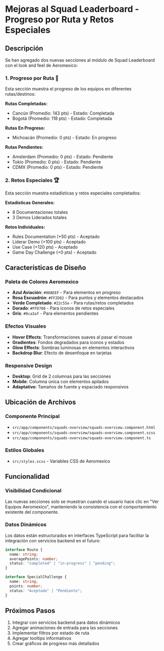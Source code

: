 # Mejoras al Squad Leaderboard - Progreso por Ruta y Retos Especiales

## Descripción

Se han agregado dos nuevas secciones al módulo de Squad Leaderboard con el look and feel de Aeromexico:

### 1. Progreso por Ruta 🎯

Esta sección muestra el progreso de los equipos en diferentes rutas/destinos:

**Rutas Completadas:**

- Cancún (Promedio: 143 pts) - Estado: Completada
- Bogotá (Promedio: 118 pts) - Estado: Completada

**Rutas En Progreso:**

- Michoacán (Promedio: 0 pts) - Estado: En progreso

**Rutas Pendientes:**

- Amsterdam (Promedio: 0 pts) - Estado: Pendiente
- Tokio (Promedio: 0 pts) - Estado: Pendiente
- CDMX (Promedio: 0 pts) - Estado: Pendiente

### 2. Retos Especiales 🏆

Esta sección muestra estadísticas y retos especiales completados:

**Estadísticas Generales:**

- 8 Documentaciones totales
- 3 Demos Liderados totales

**Retos Individuales:**

- Rules Documentation (+50 pts) - Aceptado
- Liderar Demo (+100 pts) - Aceptado
- Use Case (+120 pts) - Aceptado
- Game Day Challenge (+0 pts) - Aceptado

## Características de Diseño

### Paleta de Colores Aeromexico

- **Azul Aviación**: `#00AEEF` - Para elementos en progreso
- **Rosa Escuadrón**: `#FF2D82` - Para puntos y elementos destacados
- **Verde Completado**: `#22c55e` - Para rutas/retos completados
- **Dorado**: `#FFD700` - Para iconos de retos especiales
- **Gris**: `#9ca3af` - Para elementos pendientes

### Efectos Visuales

- **Hover Effects**: Transformaciones suaves al pasar el mouse
- **Gradientes**: Fondos degradados para iconos y estados
- **Glow Effects**: Sombras luminosas en elementos interactivos
- **Backdrop Blur**: Efecto de desenfoque en tarjetas

### Responsive Design

- **Desktop**: Grid de 2 columnas para las secciones
- **Mobile**: Columna única con elementos apilados
- **Adaptativo**: Tamaños de fuente y espaciado responsivos

## Ubicación de Archivos

### Componente Principal

- `src/app/components/squads-overview/squads-overview.component.html`
- `src/app/components/squads-overview/squads-overview.component.scss`
- `src/app/components/squads-overview/squads-overview.component.ts`

### Estilos Globales

- `src/styles.scss` - Variables CSS de Aeromexico

## Funcionalidad

### Visibilidad Condicional

Las nuevas secciones solo se muestran cuando el usuario hace clic en "Ver Equipos Aeromexico", manteniendo la consistencia con el comportamiento existente del componente.

### Datos Dinámicos

Los datos están estructurados en interfaces TypeScript para facilitar la integración con servicios backend en el futuro:

```typescript
interface Route {
  name: string;
  averagePoints: number;
  status: "completed" | "in-progress" | "pending";
}

interface SpecialChallenge {
  name: string;
  points: number;
  status: "Aceptado" | "Pendiente";
}
```

## Próximos Pasos

1. Integrar con servicios backend para datos dinámicos
2. Agregar animaciones de entrada para las secciones
3. Implementar filtros por estado de ruta
4. Agregar tooltips informativos
5. Crear gráficos de progreso más detallados
